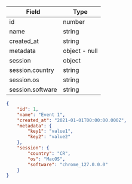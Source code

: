 | Field | Type |
| ----- | ---- |
| id | number |
| name | string |
| created_at | string |
| metadata | object - null |
| session | object |
| session.country | string |
| session.os | string |
| session.software | string

```json
{
    "id": 1,
    "name": "Event 1",
    "created_at": "2021-01-01T00:00:00.000Z",
    "metadata": {
        "key1": "value1",
        "key2": "value2"
    },
    "session": {
        "country": "CR",
        "os": "MacOS",
        "software": "chrome_127.0.0.0"
    }
}
```